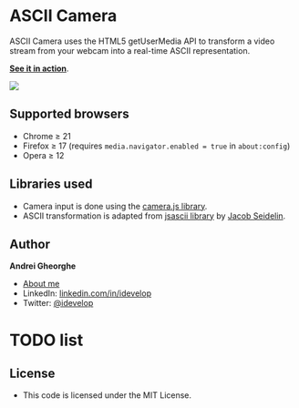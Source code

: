 ASCII Camera
============

ASCII Camera uses the HTML5 getUserMedia API to transform a video stream from your webcam into a real-time ASCII representation.

**[See it in action](https://andrei.codes/ascii-camera/)**.

<img src="https://andrei.codes/images/ascii-screenshot.png" />

## Supported browsers

* Chrome &ge; 21
* Firefox &ge; 17 (requires `media.navigator.enabled = true` in `about:config`)
* Opera &ge; 12

## Libraries used

* Camera input is done using the [camera.js library](https://github.com/idevelop/camera.js).
* ASCII transformation is adapted from [jsascii library](http://www.nihilogic.dk/labs/jsascii/) by [Jacob Seidelin](http://blog.nihilogic.dk/).

## Author

**Andrei Gheorghe**

* [About me](https://andrei.codes)
* LinkedIn: [linkedin.com/in/idevelop](http://www.linkedin.com/in/idevelop)
* Twitter: [@idevelop](http://twitter.com/idevelop)

# TODO list

## License

- This code is licensed under the MIT License.
